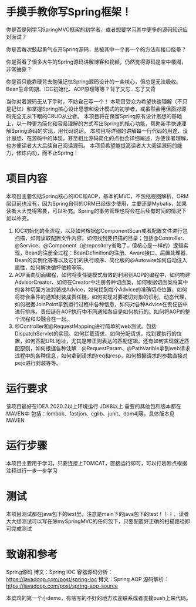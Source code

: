 # 手摸手教你写Spring框架！
你是否是刚学习SpringMVC框架的初学者，或者想要学习其中更多的源码知识应对面试？

你是否每次鼓起勇气点开Spring源码，总被其中一个套一个的方法和接口绕晕？

你是否看了很多大牛的Spring源码讲解博客和视频，仍然觉得源码是空中楼阁，非常抽象？

你是否只能靠硬背去勉强记忆Spring源码设计的一些核心，但总是无法吸收。Bean生命周期、IOC初始化、AOP原理等等？背了又忘...忘了又背

当你对着源码无从下手时，不妨自己写一个！
本项目受众为希望快速理解（不只是记忆）和掌握Spring核心设计思想和设计模式的初学者，或虽然会用但面对源码完全无从下眼的CRUD从业者。
本项目将在保留Spring原有设计思想的基础上，以一种更为简化和容易理解的方式写出Spring的核心功能，帮助新手快速理解Spring源码的实现，用代码说话。
本项目将详细的讲解每一行代码的用途、设计思想、在源码中的体现，甚至相比源码简化的点也会详细阐述，方便读者理解，也方便读者大大后续自己阅读源码。
本项目希望能提高读者大大阅读源码的能力，修炼内功，而不止Spring！
# 项目内容
本项目主要包括Spring核心的IOC和AOP，基本的MVC，不包括视图解析，ORM层目前也没有，因为Spring自带的ORM已经很少使用，主要还是Mybatis，如果读者大大觉得需要，可以补充。Spring的事务管理也将会在后续有时间的情况下加以补充。
1. IOC初始化的全流程，以及如何根据@ComponentScan或者配置文件进行包扫描，如何读取配置文件内容，如何找到要扫描的目录；包括@Controller、@Service、@Component（@repository省略了，但核心是一样的）逻辑实现，Bean的注册全过程：BeanDefinition的注册、Aware接口、后置处理器，Bean的实例化等等以及它们的执行顺序、简化版的@Autowire如何自动注入属性，如何解决循坏依赖等等。
2. AOP面向切面编程，如何将责任链模式有效的利用到AOP的编程中，如何构建AdvisorCreator、如何在Creator中注册各种切面类，如何根据切面类将其中的各种切面方法封装成Advice，如何找到每个Advice的准确切点位置，如何将符合条件的通知封装成责任链，如何实现对要被切对象的识别，动态代理，如何根据JoinPoint拿到运行过程中各种信息，如何对各种Advice在责任链中进行排序，责任链在AOP执行中不同通知各自是如何执行的。如何将AOP的整个流程和IO融合在一起。
3. @Controller和@RequestMapping进行简单的web测试。包括DispatchServlet的实现、如何拦截请求，如何分配请求，找到要执行的位置，如何匹配URL地址，尤其是带正则表达的匹配逻辑。还有如何实现就近匹配原则，如何根据各种注解：@RequestParam、@PathVarible拿到web请求过程中的各种信息，如何拿到请求的req和resp，如何根据请求的参数直接对pojo进行封装等等。
# 运行要求
该项目最好在IDEA 2020.2以上环境运行
JDK8以上
需要的其他包和版本都在MAVEN中
包括：lombok、fastjon、cglib、junit、dom4j等，具体版本见MAVEN
# 运行步骤
本项目主要用于学习，只要连接上TOMCAT，直接运行即可，可以打着断点根据注释进行一步一步学习
# 测试
本项目测试都在java包下的test里，注意是main下的java包下的test！！！，读者大大想测试可以写在除mySpringMVC的任何包下，只要配置好正确的扫描路径即可完成测试
# 致谢和参考
Spring源码
博文：Spring IOC 容器源码分析：https://javadoop.com/post/spring-ioc
博文：Spring AOP 源码解析：https://javadoop.com/post/spring-aop-source

本菜鸡的第一个小demo，有啥写的不好的地方欢迎联系或者直接push上来代码。
